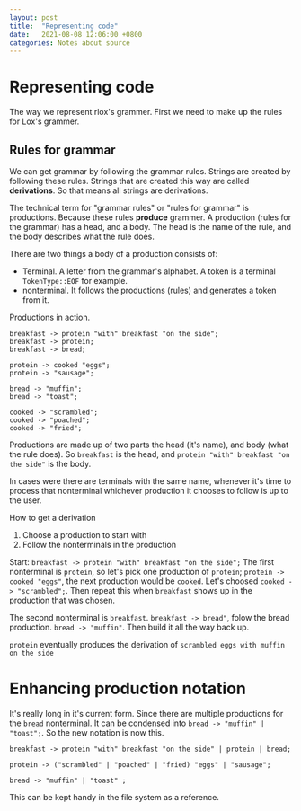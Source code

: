 ```yaml
---
layout: post
title:  "Representing code"
date:   2021-08-08 12:06:00 +0800
categories: Notes about source
---
```


# Representing code
The way we represent rlox's grammer. First we need to make up the rules for Lox's grammer. 

## Rules for grammar
We can get grammar by following the grammar rules. Strings are created by following these rules. Strings that are created this way are called __derivations__. So that means all strings are derivations.

The technical term for "grammar rules" or "rules for grammar" is productions. Because these rules __produce__ grammer. A production (rules for the grammar) has a head, and a body. The head is the name of the rule, and the body describes what the rule does.

There are two things a body of a production consists of:
- Terminal. A letter from the grammar's alphabet. A token is a terminal `TokenType::EOF` for example.
- nonterminal. It follows the productions (rules) and generates a token from it.

Productions in action.
```
breakfast -> protein "with" breakfast "on the side";
breakfast -> protein;
breakfast -> bread;

protein -> cooked "eggs";
protein -> "sausage";

bread -> "muffin";
bread -> "toast";

cooked -> "scrambled";
cooked -> "poached";
cooked -> "fried";
```
Productions are made up of two parts the head (it's name), and body (what the rule does). So `breakfast` is the head, and `protein "with" breakfast "on the side"` is the body.

In cases were there are terminals with the same name, whenever it's time to process that nonterminal whichever production it chooses to follow is up to the user.

How to get a derivation
1. Choose a production to start with
2. Follow the nonterminals in the production

Start: `breakfast -> protein "with" breakfast "on the side";`
The first nonterminal is `protein`, so let's pick one production of `protein`; `protein -> cooked "eggs"`, the next production would be `cooked`. Let's choosed `cooked -> "scrambled";`. Then repeat this when `breakfast` shows up in the production that was chosen.

The second nonterminal is `breakfast`. `breakfast -> bread"`, folow the bread production. `bread -> "muffin"`. Then build it all the way back up.

`protein` eventually produces the derivation of `scrambled eggs with muffin on the side`

# Enhancing production notation
It's really long in it's current form. Since there are multiple productions for the `bread` nonterminal. It can be condensed into `bread -> "muffin" | "toast";`. So the new notation is now this.
```
breakfast -> protein "with" breakfast "on the side" | protein | bread;

protein -> ("scrambled" | "poached" | "fried) "eggs" | "sausage";

bread -> "muffin" | "toast" ;
```
This can be kept handy in the file system as a reference.
